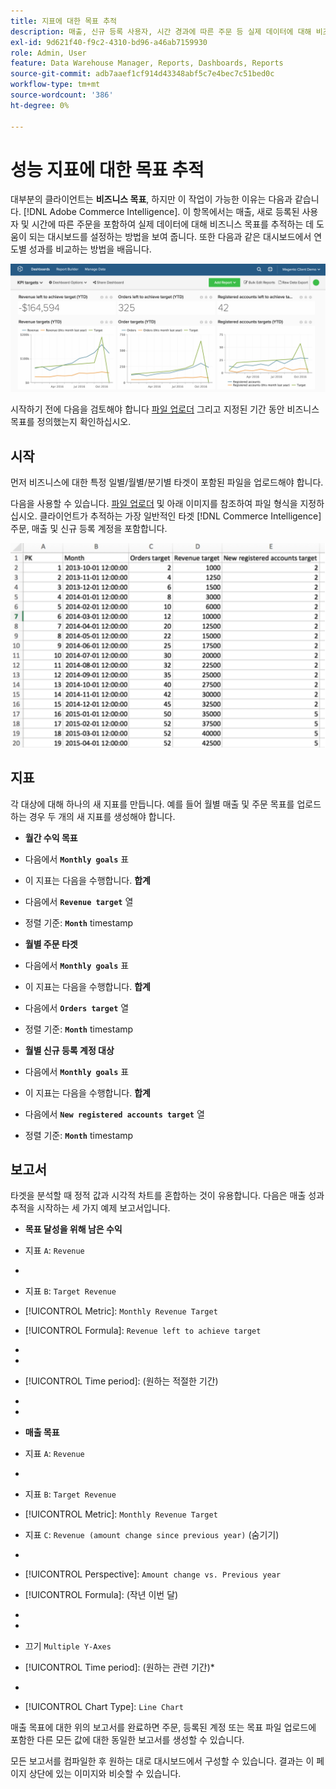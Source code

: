 ```yaml
---
title: 지표에 대한 목표 추적
description: 매출, 신규 등록 사용자, 시간 경과에 따른 주문 등 실제 데이터에 대해 비즈니스 목표를 추적하는 데 도움이 되는 대시보드를 설정하는 방법에 대해 알아봅니다.
exl-id: 9d621f40-f9c2-4310-bd96-a46ab7159930
role: Admin, User
feature: Data Warehouse Manager, Reports, Dashboards, Reports
source-git-commit: adb7aaef1cf914d43348abf5c7e4bec7c51bed0c
workflow-type: tm+mt
source-wordcount: '386'
ht-degree: 0%

---
```


# 성능 지표에 대한 목표 추적

대부분의 클라이언트는 **비즈니스 목표**, 하지만 이 작업이 가능한 이유는 다음과 같습니다. [!DNL Adobe Commerce Intelligence]. 이 항목에서는 매출, 새로 등록된 사용자 및 시간에 따른 주문을 포함하여 실제 데이터에 대해 비즈니스 목표를 추적하는 데 도움이 되는 대시보드를 설정하는 방법을 보여 줍니다. 또한 다음과 같은 대시보드에서 연도별 성과를 비교하는 방법을 배웁니다.

![](../../assets/Goals-_dashboard_2.png)

시작하기 전에 다음을 검토해야 합니다 [파일 업로더](../importing-data/connecting-data/using-file-uploader.md) 그리고 지정된 기간 동안 비즈니스 목표를 정의했는지 확인하십시오.

## 시작

먼저 비즈니스에 대한 특정 일별/월별/분기별 타겟이 포함된 파일을 업로드해야 합니다.

다음을 사용할 수 있습니다. [파일 업로더](../importing-data/connecting-data/using-file-uploader.md) 및 아래 이미지를 참조하여 파일 형식을 지정하십시오. 클라이언트가 추적하는 가장 일반적인 타겟 [!DNL Commerce Intelligence] 주문, 매출 및 신규 등록 계정을 포함합니다.

![](../../assets/Goals-_Excel.png)

## 지표

각 대상에 대해 하나의 새 지표를 만듭니다. 예를 들어 월별 매출 및 주문 목표를 업로드하는 경우 두 개의 새 지표를 생성해야 합니다.

* **월간 수익 목표**
* 다음에서 **`Monthly goals`** 표
* 이 지표는 다음을 수행합니다. **합계**
* 다음에서 **`Revenue target`** 열
* 정렬 기준: **`Month`** timestamp

* **월별 주문 타겟**
* 다음에서 **`Monthly goals`** 표
* 이 지표는 다음을 수행합니다. **합계**
* 다음에서 **`Orders target`** 열
* 정렬 기준: **`Month`** timestamp

* **월별 신규 등록 계정 대상**
* 다음에서 **`Monthly goals`** 표
* 이 지표는 다음을 수행합니다. **합계**
* 다음에서 **`New registered accounts target`** 열
* 정렬 기준: **`Month`** timestamp

## 보고서

타겟을 분석할 때 정적 값과 시각적 차트를 혼합하는 것이 유용합니다. 다음은 매출 성과 추적을 시작하는 세 가지 예제 보고서입니다.

* **목표 달성을 위해 남은 수익**
* 지표 `A`: `Revenue`
* 
  [!UICONTROL 지표]: `Revenue`

* 지표 `B`: `Target Revenue`
* [!UICONTROL Metric]: `Monthly Revenue Target`

* [!UICONTROL Formula]: `Revenue left to achieve target`
* 
  [!UICONTROL 공식]: `(B-A)`
* 
  [!UICONTROL Format]: `Number`

* [!UICONTROL Time period]: (원하는 적절한 기간)
* 
  [!UICONTROL Interval]: `Month`
* 
  [!UICONTROL 차트 유형]: `Scalar`

* **매출 목표**
* 지표 `A`: `Revenue`
* 
  [!UICONTROL 지표]: `Revenue`

* 지표 `B`: `Target Revenue`
* [!UICONTROL Metric]: `Monthly Revenue Target`

* 지표 `C`: `Revenue (amount change since previous year)` (숨기기)
* 
  [!UICONTROL 지표]: `Revenue`
* [!UICONTROL Perspective]: `Amount change vs. Previous year`

* [!UICONTROL Formula]: (작년 이번 달)
* 
  [!UICONTROL 공식]: `(A-C)`
* 
  [!UICONTROL Format]: `Currency`

* 끄기 `Multiple Y-Axes`
* [!UICONTROL Time period]: (원하는 관련 기간)*
* 
  [!UICONTROL Interval]: `Month`
* [!UICONTROL Chart Type]: `Line Chart`

매출 목표에 대한 위의 보고서를 완료하면 주문, 등록된 계정 또는 목표 파일 업로드에 포함한 다른 모든 값에 대한 동일한 보고서를 생성할 수 있습니다.

모든 보고서를 컴파일한 후 원하는 대로 대시보드에서 구성할 수 있습니다. 결과는 이 페이지 상단에 있는 이미지와 비슷할 수 있습니다.
